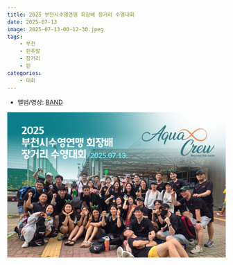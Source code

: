 ```yaml
---
title: 2025 부천시수영연맹 회장배 장거리 수영대회
date: 2025-07-13
image: 2025-07-13-00-12-30.jpeg
tags:
    - 부천
    - 핀추발
    - 장거리
    - 핀
categories:
    - 대회
---
```


-   앨범/영상: [BAND](https://band.us/band/93484357/album/87690617)

![](2025-07-13-00-12-45.jpeg)
